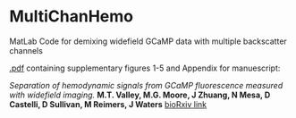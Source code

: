 # MultiChanHemo
MatLab Code for demixing widefield GCaMP data with multiple backscatter channels


[.pdf](master/demixing_20190510_JNP_supp.pdf) containing supplementary figures 1-5 and Appendix for manuescript:

*Separation of hemodynamic signals from GCaMP fluorescence measured with widefield imaging.* 
**M.T. Valley, M.G. Moore, J Zhuang, N Mesa, D Castelli, D Sullivan, M Reimers, J Waters**
[bioRxiv link](https://www.biorxiv.org/content/10.1101/634923v2)
